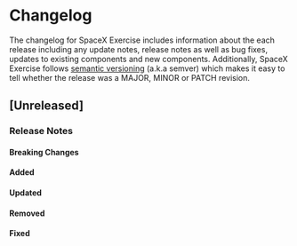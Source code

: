 # Changelog

The changelog for SpaceX Exercise includes information about the each release including any update notes, release notes as well as bug fixes, updates to existing components and new components.
Additionally, SpaceX Exercise follows [semantic versioning](http://semver.org/) (a.k.a semver) which makes it easy to tell whether the release was a MAJOR, MINOR or PATCH revision.

## [Unreleased]

### Release Notes

#### Breaking Changes

#### Added

#### Updated

#### Removed

#### Fixed 
